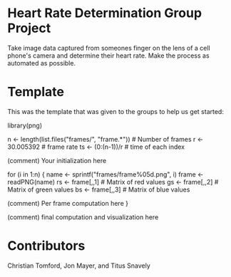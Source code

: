 # Heart Rate Determination Group Project
Take image data captured from someones finger on the lens of a cell phone's camera and determine their heart rate. Make the process as automated as possible. 

# Template
This was the template that was given to the groups to help us get started:

library(png)
                
n <- length(list.files("frames/", "frame.*")) # Number of frames
r <- 30.005392    # frame rate
ts <- (0:(n-1))/r # time of each index

(comment) Your initialization here

for (i in 1:n) {
  name <- sprintf("frames/frame%05d.png", i)
  frame <- readPNG(name)
  rs <- frame[,,1] # Matrix of red values
  gs <- frame[,,2] # Matrix of green values
  bs <- frame[,,3] # Matrix of blue values

  (comment) Per frame computation here
}

(comment) final computation and visualization here

# Contributors
Christian Tomford, Jon Mayer, and Titus Snavely
